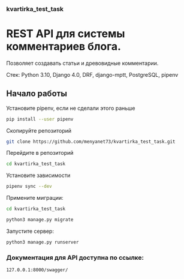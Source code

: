 ### kvartirka_test_task
# REST API для системы комментариев блога.
Позволяет создавать статьи и древовидные комментарии. 

Стек: Python 3.10, Django 4.0, DRF, django-mptt, PostgreSQL, pipenv
## Начало работы

Установите pipenv, если не сделали этого раньше

```sh
pip install --user pipenv
```

Скопируйте репозиторий

```sh
git clone https://github.com/menyanet73/kvartirka_test_task.git
```

Перейдите в репозиторий

```sh
cd kvartirka_test_task
```

Установите зависимости

```sh
pipenv sync --dev
```

Примените миграции:

```sh
cd kvartirka_test_task
```

```sh
python3 manage.py migrate
```

Запустите сервер:

```sh
python3 manage.py runserver
```

### Документация для API доступна по ссылке:
```sh
127.0.0.1:8000/swagger/
```
